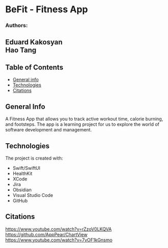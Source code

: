 # BeFit - Fitness App
### Authors:  
Eduard Kakosyan  
Hao Tang  
---
## Table of Contents

* [General info](#general-info)
* [Technologies](#technologies)
* [Citations](#citations)

## General Info
A Fitness App that allows you to track active workout time, calorie burning, and footsteps. The app is a learning project for us to explore the world of software development and management.

## Technologies
The project is created with:
* Swift/SwiftUI
* HealthKit
* XCode
* Jira
* Obsidian
* Visual Studio Code
* GitHub

## Citations
https://www.youtube.com/watch?v=rZzoV0LKQVA  
https://github.com/AppPear/ChartView  
https://www.youtube.com/watch?v=7vOF1kGnsmo  

